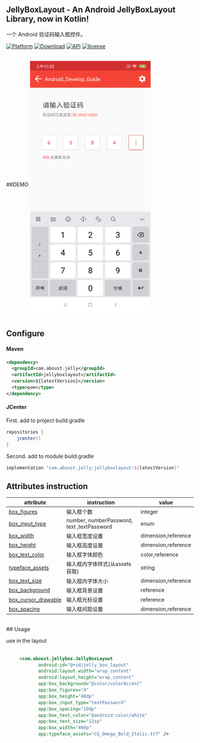 ## JellyBoxLayout - An Android JellyBoxLayout Library, now in Kotlin!

一个 Android 验证码输入框控件。

[![Platform](https://img.shields.io/badge/platform-android-green.svg)](http://developer.android.com/index.html)
[![Download](https://api.bintray.com/packages/aboust/android/jellyboxlayout/images/download.svg)](https://bintray.com/aboust/android/jellyboxlayout/_latestVersion)
[![API](https://img.shields.io/badge/API-14%2B-orange.svg?style=flat)](https://img.shields.io/github/license/cyzaoj/JellyBoxLayout) 
[![license](https://img.shields.io/github/license/cyzaoj/JellyBoxLayout)](https://img.shields.io/github/license/cyzaoj/JellyBoxLayout) 


<BR>
##DEMO
<img src="./screenshot/device-2020-06-09-102655.png" width="324" height="673.2" align="middle" />

<BR>
<BR>

## Configure

#### Maven
```xml
<dependency>
  <groupId>com.aboust.jelly</groupId>
  <artifactId>jellyboxlayout</artifactId>
  <version>${latestVersion}</version>
  <type>pom</type>
</dependency>
```

#### JCenter

First. add to project build.gradle

``` gradle
repositories {
    jcenter()
}
```

Second. add to module build.gradle

```gradle
implementation "com.aboust.jelly:jellyboxlayout:${latestVersion}"
```

## Attributes instruction
attribute|instruction|value
---|---|---
[box_figures](library/src/main/res/values/attrs.xml)|输入框个数|integer
[box_input_type](library/src/main/res/values/attrs.xml)|number, numberPassword, text ,textPassword|enum
[box_width](library/src/main/res/values/attrs.xml)|输入框宽度设置|dimension,reference
[box_height](library/src/main/res/values/attrs.xml)|输入框高度设置|dimension,reference
[box_text_color](library/src/main/res/values/attrs.xml)|输入框字体颜色|color,reference
[typeface_assets](library/src/main/res/values/attrs.xml)|输入框内字体样式(从assets获取)|string
[box_text_size](library/src/main/res/values/attrs.xml)|输入框内字体大小|dimension,reference
[box_background](library/src/main/res/values/attrs.xml)|输入框背景设置|reference
[box_cursor_drawable](library/src/main/res/values/attrs.xml)|输入框光标设置|reference
[box_spacing](library/src/main/res/values/attrs.xml)|输入框间距设置|dimension,reference

<BR>
## Usage

use in the layout


``` xml

     <com.aboust.jellybox.JellyBoxLayout
            android:id="@+id/jelly_box_layout"
            android:layout_width="wrap_content"
            android:layout_height="wrap_content"
            app:box_background="@color/colorAccent"
            app:box_figures="4"
            app:box_height="40dp"
            app:box_input_type="textPassword"
            app:box_spacing="10dp"
            app:box_text_color="@android:color/white"
            app:box_text_size="12sp"
            app:box_width="40dp"
            app:typeface_assets="CG_Omega_Bold_Italic.ttf" />
        
```

